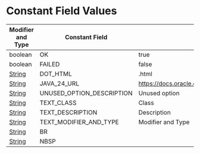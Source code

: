 # Constant Field Values
| Modifier and Type                                                                            | Constant Field            | Value                                               |
|----------------------------------------------------------------------------------------------|---------------------------|-----------------------------------------------------|
| boolean                                                                                      | OK                        | true                                                |
| boolean                                                                                      | FAILED                    | false                                               |
| [String](https://docs.oracle.com/en/java/javase/24/docs/api/java.base/java/lang/String.html) | DOT_HTML                  | .html                                               |
| [String](https://docs.oracle.com/en/java/javase/24/docs/api/java.base/java/lang/String.html) | JAVA_24_URL               | https://docs.oracle.com/en/java/javase/24/docs/api/ |
| [String](https://docs.oracle.com/en/java/javase/24/docs/api/java.base/java/lang/String.html) | UNUSED_OPTION_DESCRIPTION | Unused option                                       |
| [String](https://docs.oracle.com/en/java/javase/24/docs/api/java.base/java/lang/String.html) | TEXT_CLASS                | Class                                               |
| [String](https://docs.oracle.com/en/java/javase/24/docs/api/java.base/java/lang/String.html) | TEXT_DESCRIPTION          | Description                                         |
| [String](https://docs.oracle.com/en/java/javase/24/docs/api/java.base/java/lang/String.html) | TEXT_MODIFIER_AND_TYPE    | Modifier and Type                                   |
| [String](https://docs.oracle.com/en/java/javase/24/docs/api/java.base/java/lang/String.html) | BR                        | <br/>                                               |
| [String](https://docs.oracle.com/en/java/javase/24/docs/api/java.base/java/lang/String.html) | NBSP                      | &nbsp;                                              |
